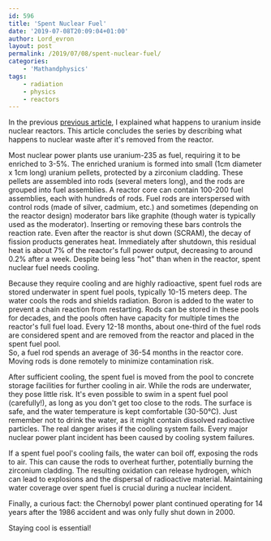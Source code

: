 ```yaml
---
id: 596
title: 'Spent Nuclear Fuel'
date: '2019-07-08T20:09:04+01:00'
author: Lord_evron
layout: post
permalink: /2019/07/08/spent-nuclear-fuel/
categories:
    - 'Mathandphysics'
tags:
    - radiation
    - physics
    - reactors
---
```


In the previous [previous article](/2019/07/08/nuclear-reactors-fuel/), I explained what happens to uranium inside nuclear reactors. 
This article concludes the series by describing what happens to nuclear waste after it's removed from the reactor.


Most nuclear power plants use uranium-235 as fuel, requiring it to be enriched to 3-5%. 
The enriched uranium is formed into small (1cm diameter x 1cm long) uranium pellets, protected by a zirconium cladding. 
These pellets are assembled into rods (several meters long), and the rods are grouped into fuel assemblies. A reactor core can contain 100-200 fuel assemblies, 
each with hundreds of rods. Fuel rods are interspersed with control rods (made of silver, cadmium, etc.) and 
sometimes (depending on the reactor design) moderator bars like graphite (though water is typically used as the moderator). 
Inserting or removing these bars controls the reaction rate.
Even after the reactor is shut down (SCRAM), the decay of fission products generates heat. 
Immediately after shutdown, this residual heat is about 7% of the reactor's full power output, decreasing to around 0.2% after a week.
Despite being less "hot" than when in the reactor, spent nuclear fuel needs cooling. 


Because they require cooling and are highly radioactive, spent fuel rods are stored underwater in spent fuel pools, 
typically 10-15 meters deep. The water cools the rods and shields radiation. Boron is added to the water to prevent a chain reaction from restarting. 
Rods can be stored in these pools for decades, and the pools often have capacity for multiple times the reactor's full fuel load.
Every 12-18 months, about one-third of the fuel rods are considered spent and are removed from the reactor and placed in the spent fuel pool.  
So, a fuel rod spends an average of 36-54 months in the reactor core. Moving rods is done remotely to minimize contamination risk. 


After sufficient cooling, the spent fuel is moved from the pool to concrete storage facilities for further cooling in air.
While the rods are underwater, they pose little risk. It's even possible to swim in a spent fuel pool (carefully!), 
as long as you don't get too close to the rods. The surface is safe, and the water temperature is kept comfortable (30-50°C). 
Just remember not to drink the water, as it might contain dissolved radioactive particles.
The real danger arises if the cooling system fails. Every major nuclear power plant incident has been caused by cooling system failures.

If a spent fuel pool's cooling fails, the water can boil off, exposing the rods to air. This can cause the rods to overheat further, 
potentially burning the zirconium cladding. The resulting oxidation can release hydrogen, which can lead to explosions and the dispersal of 
radioactive material. Maintaining water coverage over spent fuel is crucial during a nuclear incident.


Finally, a curious fact: the Chernobyl power plant continued operating for 14 years after the 1986 accident and was only fully shut down in 2000.

Staying cool is essential!